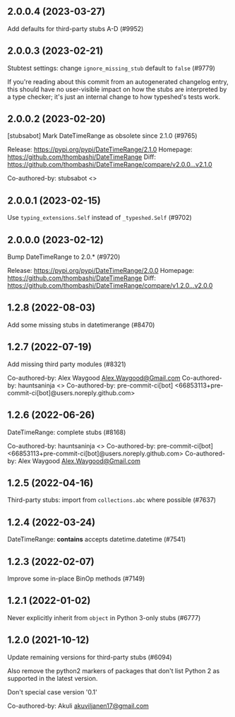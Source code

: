 ## 2.0.0.4 (2023-03-27)

Add defaults for third-party stubs A-D (#9952)

## 2.0.0.3 (2023-02-21)

Stubtest settings: change `ignore_missing_stub` default to `false` (#9779)

If you're reading about this commit from an autogenerated changelog entry, this should have no user-visible impact on how the stubs are interpreted by a type checker; it's just an internal change to how typeshed's tests work.

## 2.0.0.2 (2023-02-20)

[stubsabot] Mark DateTimeRange as obsolete since 2.1.0 (#9765)

Release: https://pypi.org/pypi/DateTimeRange/2.1.0
Homepage: https://github.com/thombashi/DateTimeRange
Diff: https://github.com/thombashi/DateTimeRange/compare/v2.0.0...v2.1.0

Co-authored-by: stubsabot <>

## 2.0.0.1 (2023-02-15)

Use `typing_extensions.Self` instead of `_typeshed.Self` (#9702)

## 2.0.0.0 (2023-02-12)

Bump DateTimeRange to 2.0.* (#9720)

Release: https://pypi.org/pypi/DateTimeRange/2.0.0
Homepage: https://github.com/thombashi/DateTimeRange
Diff: https://github.com/thombashi/DateTimeRange/compare/v1.2.0...v2.0.0

## 1.2.8 (2022-08-03)

Add some missing stubs in datetimerange (#8470)

## 1.2.7 (2022-07-19)

Add missing third party modules (#8321)

Co-authored-by: Alex Waygood <Alex.Waygood@Gmail.com>
Co-authored-by: hauntsaninja <>
Co-authored-by: pre-commit-ci[bot] <66853113+pre-commit-ci[bot]@users.noreply.github.com>

## 1.2.6 (2022-06-26)

DateTimeRange: complete stubs (#8168)

Co-authored-by: hauntsaninja <>
Co-authored-by: pre-commit-ci[bot] <66853113+pre-commit-ci[bot]@users.noreply.github.com>
Co-authored-by: Alex Waygood <Alex.Waygood@Gmail.com>

## 1.2.5 (2022-04-16)

Third-party stubs: import from `collections.abc` where possible (#7637)

## 1.2.4 (2022-03-24)

DateTimeRange: __contains__ accepts datetime.datetime (#7541)

## 1.2.3 (2022-02-07)

Improve some in-place BinOp methods (#7149)

## 1.2.1 (2022-01-02)

Never explicitly inherit from `object` in Python 3-only stubs (#6777)

## 1.2.0 (2021-10-12)

Update remaining versions for third-party stubs (#6094)

Also remove the python2 markers of packages that don't list Python 2
as supported in the latest version.

Don't special case version '0.1'

Co-authored-by: Akuli <akuviljanen17@gmail.com>

